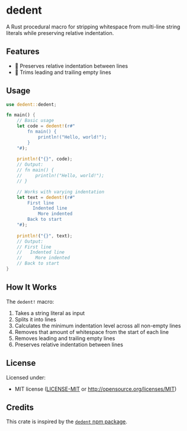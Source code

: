 # dedent

A Rust procedural macro for stripping whitespace from multi-line string literals while preserving relative indentation.

## Features

- 📐 Preserves relative indentation between lines
- 🧹 Trims leading and trailing empty lines

## Usage

```rust
use dedent::dedent;

fn main() {
    // Basic usage
    let code = dedent!(r#"
        fn main() {
            println!("Hello, world!");
        }
    "#);
    
    println!("{}", code);
    // Output:
    // fn main() {
    //     println!("Hello, world!");
    // }

    // Works with varying indentation
    let text = dedent!(r#"
        First line
          Indented line
            More indented
        Back to start
    "#);
    
    println!("{}", text);
    // Output:
    // First line
    //   Indented line
    //     More indented
    // Back to start
}
```

## How It Works

The `dedent!` macro:

1. Takes a string literal as input
1. Splits it into lines
1. Calculates the minimum indentation level across all non-empty lines
1. Removes that amount of whitespace from the start of each line
1. Removes leading and trailing empty lines
1. Preserves relative indentation between lines

## License

Licensed under:

- MIT license ([LICENSE-MIT](LICENSE-MIT) or http://opensource.org/licenses/MIT)

## Credits

This crate is inspired by the [`dedent` npm package](https://www.npmjs.com/package/dedent).
